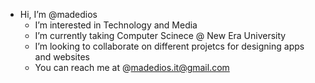 - Hi, I’m @madedios
  - I’m interested in Technology and Media
  - I’m currently taking Computer Scinece @ New Era University
  - I’m looking to collaborate on different projetcs for designing apps and websites
  - You can reach me at @madedios.it@gmail.com

<!---
madedios/madedios is a ✨ special ✨ repository because its `README.md` (this file) appears on your GitHub profile.
You can click the Preview link to take a look at your changes.
--->
